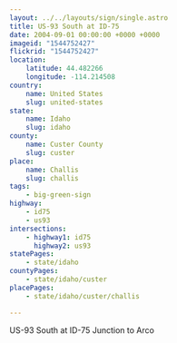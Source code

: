 ```yaml
---
layout: ../../layouts/sign/single.astro
title: US-93 South at ID-75
date: 2004-09-01 00:00:00 +0000 +0000
imageid: "1544752427"
flickrid: "1544752427"
location:
    latitude: 44.482266
    longitude: -114.214508
country:
    name: United States
    slug: united-states
state:
    name: Idaho
    slug: idaho
county:
    name: Custer County
    slug: custer
place:
    name: Challis
    slug: challis
tags:
    - big-green-sign
highway:
    - id75
    - us93
intersections:
    - highway1: id75
      highway2: us93
statePages:
    - state/idaho
countyPages:
    - state/idaho/custer
placePages:
    - state/idaho/custer/challis

---
```

US-93 South at ID-75 Junction to Arco